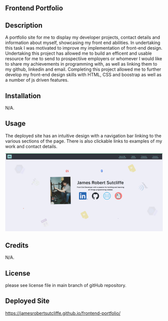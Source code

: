 ## Frontend Portfolio

## Description

A portfolio site for me to display my developer projects, contact details and information about myself, showcasing my front end abilities. In undertaking this task I was motivated to improve my implementation of front-end design. Undertaking this project has allowed me to build an efficent and usable resource for me to send to prospectiive employers or whomever I would like to share my achievements in programming with, as well as linking them to my github, linkedin and email. Completing this project allowed me to further develop my front-end design skills with HTML, CSS and boostrap as well as a number of js driven features.

## Installation

N/A.

## Usage

The deployed site has an intuitive design with a navigation bar linking to the various sections of the page. There is also clickable links to examples of my work and contact details.

![FrontEnd Portfolio](assets/images/password.png)

## Credits

N/A.

## License

please see license file in main branch of gitHub repository.

## Deployed Site

https://jamesrobertsutcliffe.github.io/frontend-portfolio/
